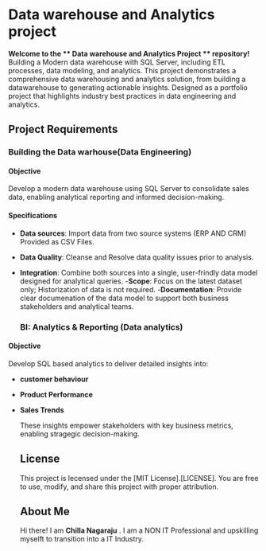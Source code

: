 # Data warehouse and Analytics project

**Welcome to the ** Data warehouse and Analytics Project ** repository!**
Building a Modern data warehouse with SQL Server, including ETL processes, data modeling, and analytics.
This project demonstrates a comprehensive data warehousing and analytics solution, from building a datawarehouse to generating actionable insights.  Designed as a  portfolio project that highlights industry best practices in data engineering and analytics. 

## Project Requirements
### Building the Data warhouse(Data Engineering)
#### Objective
Develop a modern data warehouse using SQL Server to consolidate sales data, enabling analytical reporting and informed decision-making. 

#### Specifications
- **Data sources**: Import data from two source systems (ERP AND CRM) Provided as CSV Files.
- **Data Quality**: Cleanse and Resolve data quality issues prior to analysis.
- **Integration**: Combine both sources into a single, user-frindly data model designed for analytical queries.
-**Scope**: Focus on the latest dataset only; Historization of data is not required.
-**Documentation**: Provide clear documenation of the data model to support both business stakeholders and analytical teams.

  ### BI: Analytics & Reporting (Data analytics)

#### Objective 
  Develop SQL based analytics to deliver detailed insights into:
  - **customer behaviour**
  - **Product Performance**
  - **Sales Trends**

    These insights empower stakeholders with key business metrics, enabling stragegic decision-making.

    ## License
    This project is lecensed under the [MIT License].[LICENSE]. You are free to use, modify, and share this project with proper attribution.

    ## About Me
    Hi there! I am **Chilla Nagaraju** . I am a NON IT Professional and upskilling myselft to transition into a IT Industry. 
